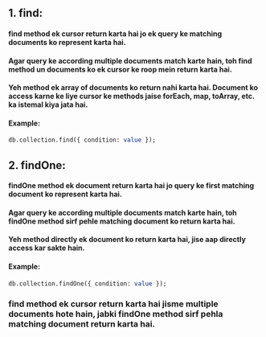 ## 1. find:

#### find method ek cursor return karta hai jo ek query ke matching documents ko represent karta hai.
#### Agar query ke according multiple documents match karte hain, toh find method un documents ko ek cursor ke roop mein return karta hai.
#### Yeh method ek array of documents ko return nahi karta hai. Document ko access karne ke liye cursor ke methods jaise forEach, map, toArray, etc. ka istemal kiya jata hai.
#### Example:

```sql
db.collection.find({ condition: value });
```

## 2. findOne:
#### findOne method ek document return karta hai jo query ke first matching document ko represent karta hai.
#### Agar query ke according multiple documents match karte hain, toh findOne method sirf pehle matching document ko return karta hai.
#### Yeh method directly ek document ko return karta hai, jise aap directly access kar sakte hain.

#### Example:
```sql
db.collection.findOne({ condition: value });
```

### find method ek cursor return karta hai jisme multiple documents hote hain, jabki findOne method sirf pehla matching document return karta hai.



